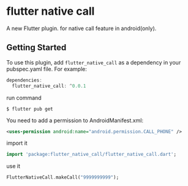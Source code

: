 # flutter native call

A new Flutter plugin. for native call feature in android(only).

## Getting Started

To use this plugin, add `flutter_native_call` as a dependency in your pubspec.yaml file. For example:

```javascript
dependencies:
  flutter_native_call: ^0.0.1
```

run command
```
$ flutter pub get
```

You need to add a permission to AndroidManifest.xml:

```xml
<uses-permission android:name="android.permission.CALL_PHONE" />
```
import it


```dart
import 'package:flutter_native_call/flutter_native_call.dart';
```

use it


```dart
FlutterNativeCall.makeCall("9999999999");
```